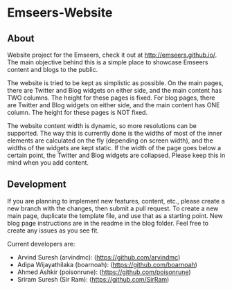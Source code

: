 # Emseers-Website
## About
Website project for the Emseers, check it out at http://emseers.github.io/. The main objective behind this is a simple place to showcase Emseers content and blogs to the public.

The website is tried to be kept as simplistic as possible. On the main pages, there are Twitter and Blog widgets on either side, and the main content has TWO columns. The height for these pages is fixed. For blog pages, there are Twitter and Blog widgets on either side, and the main content has ONE column. The height for these pages is NOT fixed.

The website content width is dynamic, so more resolutions can be supported. The way this is currently done is the widths of most of the inner elements are calculated on the fly (depending on screen width), and the widths of the widgets are kept static. If the width of the page goes below a certain point, the Twitter and Blog widgets are collapsed. Please keep this in mind when you add content.

## Development
If you are planning to implement new features, content, etc., please create a new branch with the changes, then submit a pull request. To create a new main page, duplicate the template file, and use that as a starting point. New blog page instructions are in the readme in the blog folder. Feel free to create any issues as you see fit.

Current developers are:
- Arvind Suresh (arvindmc): (https://github.com/arvindmc)
- Adipa Wijayathilaka (boarnoah): (https://github.com/boarnoah)
- Ahmed Ashkir (poisonrune): (https://github.com/poisonrune)
- Sriram Suresh (Sir Ram): (https://github.com/SirRam)
